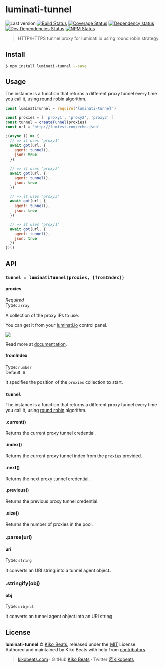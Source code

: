 # luminati-tunnel

![Last version](https://img.shields.io/github/tag/Kikobeats/luminati-tunnel.svg?style=flat-square)
[![Build Status](https://img.shields.io/travis/Kikobeats/luminati-tunnel/master.svg?style=flat-square)](https://travis-ci.org/Kikobeats/luminati-tunnel)
[![Coverage Status](https://img.shields.io/coveralls/Kikobeats/luminati-tunnel.svg?style=flat-square)](https://coveralls.io/github/Kikobeats/luminati-tunnel)
[![Dependency status](https://img.shields.io/david/Kikobeats/luminati-tunnel.svg?style=flat-square)](https://david-dm.org/Kikobeats/luminati-tunnel)
[![Dev Dependencies Status](https://img.shields.io/david/dev/Kikobeats/luminati-tunnel.svg?style=flat-square)](https://david-dm.org/Kikobeats/luminati-tunnel#info=devDependencies)
[![NPM Status](https://img.shields.io/npm/dm/luminati-tunnel.svg?style=flat-square)](https://www.npmjs.org/package/luminati-tunnel)

> HTTP/HTTPS tunnel proxy for luminati.io using round robin strategy.

## Install

```bash
$ npm install luminati-tunnel --save
```

## Usage

The instance is a function that returns a different proxy tunnel every time you call it, using [round robin](https://en.wikipedia.org/wiki/Round-robin_DNS) algorithm.

```js
const luminatiTunnel = require('luminati-tunnel')

const proxies = [ 'proxy1', 'proxy2', 'proxy3' ]
const tunnel = createTunnel(proxies)
const url = 'http://lumtest.com/echo.json'

;(async () => {
  // => it uses 'proxy1'
  await got(url, {
    agent: tunnel(),
    json: true
  })

  // => it uses 'proxy2'
  await got(url, {
    agent: tunnel(),
    json: true
  })

  // => it uses 'proxy3'
  await got(url, {
    agent: tunnel(),
    json: true
  })

  // => it uses 'proxy1'
  await got(url, {
    agent: tunnel(),
    json: true
  })
})()
```

## API

### `tunnel = luminatiTunnel(proxies, [fromIndex])`

#### proxies

*Required*<br>
Type: `array`

A collection of the proxy IPs to use.

You can get it from your [luminati.io](https://luminati.io/) control panel.

![](https://luminati-holanetworksltd.netdna-ssl.com/www/lum/pub/img/ip_list.png?md5=22129-f8b3b8e5)

Read more at [documentation](https://luminati.io/faq#download-ips).

#### fromIndex

Type: `number`<br>
Default: `0`

It specifies the position of the `proxies` collection to start.

### `tunnel`

The instance is a function that returns a different proxy tunnel every time you call it, using [round robin](https://en.wikipedia.org/wiki/Round-robin_DNS) algorithm.

#### .current()

Returns the current proxy tunnel credential.

#### .index()

Returns the current proxy tunnel index from the `proxies` provided.

#### .next()

Returns the next proxy tunnel credential.

#### .previous()

Returns the previous proxy tunnel credential.

#### .size()

Returns the number of proxies in the pool.

### .parse(uri)

#### uri

Type: `string`

It converts an URI string into a tunnel agent object.

### .stringify(obj)

#### obj

Type: `oibject`

It converts an tunnel agent object into an URI string.

## License

**luminati-tunnel** © [Kiko Beats](https://kikobeats.com), released under the [MIT](https://github.com/Kikobeats/luminati-tunnel/blob/master/LICENSE.md) License.<br>
Authored and maintained by Kiko Beats with help from [contributors](https://github.com/Kikobeats/luminati-tunnel/contributors).

> [kikobeats.com](https://kikobeats.com) · GitHub [Kiko Beats](https://github.com/Kikobeats) · Twitter [@Kikobeats](https://twitter.com/Kikobeats)
